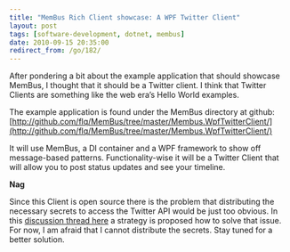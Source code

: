 ```yaml
---
title: "MemBus Rich Client showcase: A WPF Twitter Client"
layout: post
tags: [software-development, dotnet, membus]
date: 2010-09-15 20:35:00
redirect_from: /go/182/
---
```


After pondering a bit about the example application that should showcase MemBus, I thought that it should be a Twitter client. I think that Twitter Clients are something like the web era’s Hello World examples.

The example application is found under the MemBus directory at github: [http://github.com/flq/MemBus/tree/master/Membus.WpfTwitterClient/](http://github.com/flq/MemBus/tree/master/Membus.WpfTwitterClient/)

It will use MemBus, a DI container and a WPF framework to show off message-based patterns. Functionality-wise it will be a Twitter Client that will allow you to post status updates and see your timeline.
 <div class="alert"> 

**Nag**

Since this Client is open source there is the problem that distributing the necessary secrets to access the Twitter API would be just too obvious. In this [discussion thread here](http://groups.google.com/group/twitter-development-talk/browse_thread/thread/c18ade9d86c8b239?pli=1) a strategy is proposed how to solve that issue. For now, I am afraid that I cannot distribute the secrets. Stay tuned for a better solution.
</div>